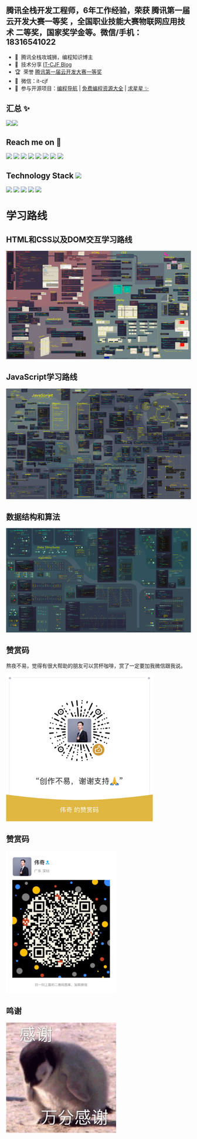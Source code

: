 ## 腾讯全栈开发工程师，6年工作经验，荣获 腾讯第一届云开发大赛一等奖 ，全国职业技能大赛物联网应用技术 二等奖，国家奖学金等。微信/手机：18316541022


- 🐧 &nbsp;腾讯全栈攻城狮，编程知识博主
- 🌱 &nbsp;技术分享 <a href="https://itcjf.blog.csdn.net/" target="_blank">IT-CJF Blog</a>
- 🏆 &nbsp;荣誉 <a href="https://blog.csdn.net/caijunfen/article/details/117986107" target="_blank">腾讯第一届云开发大赛一等奖</a>
- 💬 &nbsp;微信：it-cjf
- 🏡 &nbsp;参与开源项目：<a href="https://github.com/liyupi/code-nav" target="_blank">编程导航</a> | <a href="https://github.com/liyupi/free-programming-resources" target="_blank">免费编程资源大全</a> | <a href="https://github.com/liyupi/free-programming-resources" target="_blank">求星星 ✨</a>


## 汇总 ✨

<img align="" height="137px" src="https://github-readme-stats.vercel.app/api?username=yyx990803&hide_title=true&hide_border=true&show_icons=true&include_all_commits=true&line_height=21&bg_color=0,EC6C6C,FFD479,FFFC79,73FA79&theme=graywhite&locale=cn" /><img align="" height="137px" src="https://github-readme-stats.vercel.app/api/top-langs/?username=yyx990803&hide_title=true&hide_border=true&layout=compact&bg_color=0,73FA79,73FDFF,D783FF&theme=graywhite&locale=cn" />


## Reach me on  💬 
<img src="https://img.shields.io/badge/-JavaScript-black?style=flat-square&logo=javascript"/> <img src="https://img.shields.io/badge/-Nodejs-black?style=flat-square&logo=Node.js"/> <img src="https://img.shields.io/badge/-Expressjs-black?style=flat-square&logo=Express.js"/> <img src="https://img.shields.io/badge/-React-black?style=flat-square&logo=react"/> <img src="https://img.shields.io/badge/-MongoDB-black?style=flat-square&logo=mongodb"/> <img src="https://img.shields.io/badge/-MySQL-black?style=flat-square&logo=mysql"/> <img src="https://img.shields.io/badge/-Git-black?style=flat-square&logo=git"/> <img src="https://img.shields.io/badge/-GitHub-black?style=flat-square&logo=github"/> 


## Technology Stack <img src="https://media.giphy.com/media/WUlplcMpOCEmTGBtBW/giphy.gif" width="30">


<img src="https://img.shields.io/badge/C-00599C?style=flat-square&logo=c&logoColor=white"/> <img src="https://img.shields.io/badge/-java-E34A86?style=flat-square&logo=java"/> <img src="https://img.shields.io/badge/-HTML5-E34F26?style=flat-square&logo=html5&logoColor=white"/> <img src="https://img.shields.io/badge/-CSS3-1572B6?style=flat-square&logo=css3"/> <img src="https://img.shields.io/badge/-Bootstrap-563D7C?style=flat-square&logo=bootstrap"/>

# 学习路线
## HTML和CSS以及DOM交互学习路线
<p align="center"><img src="images/HTML_CSS.jpg"/></p>

## JavaScript学习路线
<p align="center"><img src="images/Javascript.jpg"/></p>

## 数据结构和算法
<p align="center"><img src="images/algorithms.jpg"/></p>

## 赞赏码

熬夜不易，觉得有很大帮助的朋友可以赏杯咖啡，赏了一定要加我微信跟我说。

<img src="images/1621910602466.JPG" width="400" /> 

## 赞赏码

<img src="images/0.JPG" width="300" />

## 鸣谢


<img src="images/20210522180031226.gif" width="300" />


